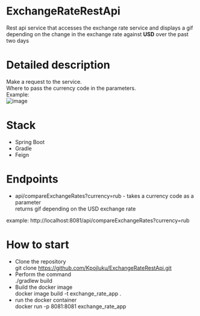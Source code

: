 # ExchangeRateRestApi
Rest api service that accesses the exchange rate service and displays a gif depending on the change in the exchange rate against <b>USD</b> over the past two days

# Detailed description
Make a request to the service.  
Where to pass the currency code in the parameters.  
Example:  
![image](https://user-images.githubusercontent.com/67160882/173668591-69657bed-ed08-419e-9e17-bd27b2abf47d.png)

# Stack
* Spring Boot
* Gradle
* Feign

# Endpoints

- api/compareExchangeRates?currency=rub - takes a currency code as a parameter  
returns gif depending on the USD exchange rate

example: http://localhost:8081/api/compareExchangeRates?currency=rub

# How to start

* Clone the repository  
git clone https://github.com/Kpojluku/ExchangeRateRestApi.git
* Perform the command  
  ./gradlew build
* Build the docker image  
docker image build -t exchange_rate_app .
* run the docker container  
docker run -p 8081:8081 exchange_rate_app